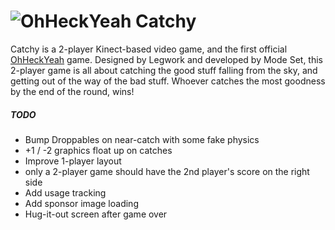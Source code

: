 ![OhHeckYeah](https://avatars2.githubusercontent.com/u/6227089?s=140)
Catchy
==========

Catchy is a 2-player Kinect-based video game, and the first official [OhHeckYeah](http://ohheckyeah.com) game. Designed by Legwork and developed by Mode Set, this 2-player game is all about catching the good stuff falling from the sky, and getting out of the way of the bad stuff. Whoever catches the most goodness by the end of the round, wins!

##### TODO

* Bump Droppables on near-catch with some fake physics
* +1 / -2 graphics float up on catches
* Improve 1-player layout
* only a 2-player game should have the 2nd player's score on the right side
* Add usage tracking
* Add sponsor image loading
* Hug-it-out screen after game over
